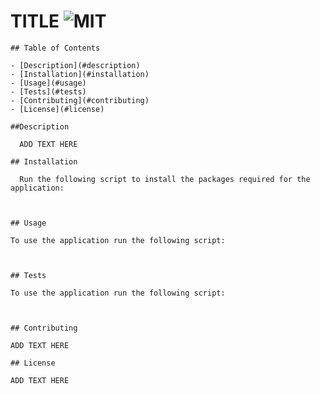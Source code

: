 # TITLE ![MIT](https://img.shields.io/static/v1?label={}&message=<licence>&color=blueviolet)
  
    ## Table of Contents

    - [Description](#description)
    - [Installation](#installation)
    - [Usage](#usage)
    - [Tests](#tests)
    - [Contributing](#contributing)
    - [License](#license)
    
    ##Description

      ADD TEXT HERE
    
    ## Installation

      Run the following script to install the packages required for the application:
      
      
    
    ## Usage
    
    To use the application run the following script:
    

    
    ## Tests
    
    To use the application run the following script:
    
    
    
    ## Contributing
    
    ADD TEXT HERE
    
    ## License
    
    ADD TEXT HERE
    